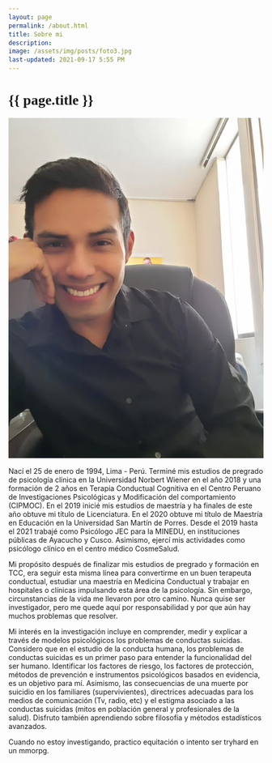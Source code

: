 ```yaml
---
layout: page
permalink: /about.html
title: Sobre mi
description: 
image: /assets/img/posts/foto3.jpg
last-updated: 2021-09-17 5:55 PM
---
```


<h1 class="mx-auto" style="font-family:Courgette;">{{ page.title }}</h1>

  <img src="/assets/img/posts/foto3.jpg">

Nací el 25 de enero de 1994, Lima - Perú. Terminé mis estudios de pregrado de psicología clínica en la Universidad Norbert Wiener en el año 2018 y una formación de 2 años en Terapia Conductual Cognitiva en el Centro Peruano de Investigaciones Psicológicas y Modificación del comportamiento (CIPMOC). En el 2019 inicié mis estudios de maestría y ha finales de este año obtuve mi título de Licenciatura. En el 2020 obtuve mi título de Maestría en Educación en la Universidad San Martín de Porres. Desde el 2019 hasta el 2021 trabajé como Psicólogo JEC para la MINEDU, en instituciones públicas de Ayacucho y Cusco. Asimismo, ejercí mis actividades como psicólogo clínico en el centro médico CosmeSalud.  

Mi propósito después de finalizar mis estudios de pregrado y formación en TCC, era seguir esta misma línea para convertirme en un buen terapeuta conductual, estudiar una maestría en Medicina Conductual y trabajar en hospitales o clínicas impulsando esta área de la psicología. Sin embargo, circunstancias de la vida me llevaron por otro camino. Nunca quise ser investigador, pero me quede aquí por responsabilidad y por que aún hay muchos problemas que resolver. 

Mi interés en la investigación incluye en comprender, medir y explicar a través de modelos psicológicos los problemas de conductas suicidas. Considero que en el estudio de la conducta humana, los problemas de conductas suicidas es un primer paso para entender la funcionalidad del ser humano. Identificar los factores de riesgo, los factores de protección, métodos de prevención e instrumentos psicológicos basados en evidencia, es un objetivo para mí. Asimismo, las consecuencias de una muerte por suicidio en los familiares (supervivientes), directrices adecuadas para los medios de comunicación (Tv, radio, etc) y el estigma asociado a las conductas suicidas (mitos en población general y profesionales de la salud). Disfruto también aprendiendo sobre filosofía y métodos estadísticos avanzados. 

Cuando no estoy investigando, practico equitación o intento ser tryhard en un mmorpg.

